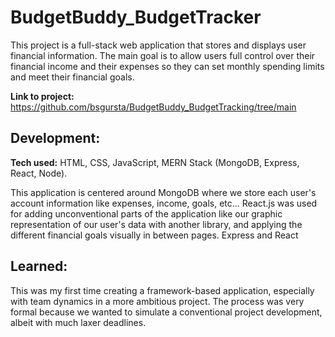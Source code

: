 # BudgetBuddy_BudgetTracker

This project is a full-stack web application that stores and displays user financial information. The main goal is to allow users full control over their financial income and 
their expenses so they can set monthly spending limits and meet their financial goals.

**Link to project:** https://github.com/bsgursta/BudgetBuddy_BudgetTracking/tree/main

## Development:

**Tech used:** HTML, CSS, JavaScript, MERN Stack (MongoDB, Express, React, Node).

This application is centered around MongoDB where we store each user's account information like expenses, income, goals, etc... React.js was used for adding unconventional parts of the application like our graphic representation of our user's data with another library, and applying the different financial goals visually in between pages. Express and React

## Learned:
  This was my first time creating a framework-based application, especially with team dynamics in a more ambitious project. The process was very formal because we wanted to simulate a conventional project development, albeit with much laxer deadlines.
